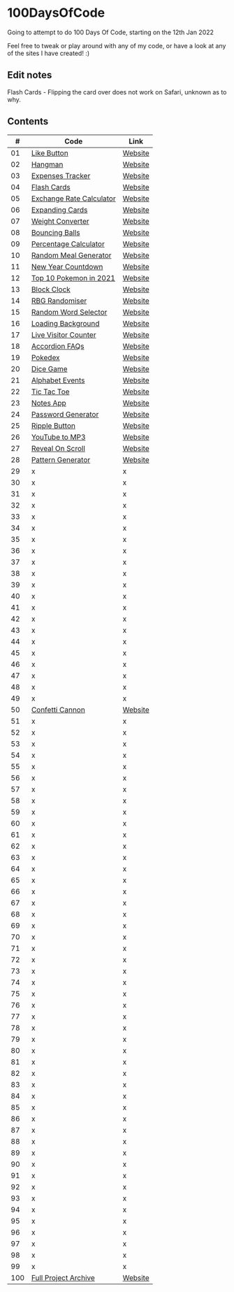 # 100DaysOfCode
Going to attempt to do 100 Days Of Code, starting on the 12th Jan 2022

Feel free to tweak or play around with any of my code, or have a look at any of the sites I have created! :) 

## Edit notes

Flash Cards - Flipping the card over does not work on Safari, unknown as to why. 

## Contents

|#| Code     | Link |
| -----------| ----------- | ----------- |
| 01 |[Like Button](https://github.com/jasminappleby/100DaysOfCode/tree/main/Day01)|[Website](https://piplup-like-button.netlify.app)|
| 02 |[Hangman](https://github.com/jasminappleby/100DaysOfCode/tree/main/Day02)|[Website](https://jasmins-hangman.netlify.app)|
| 03 |[Expenses Tracker](https://github.com/jasminappleby/100DaysOfCode/tree/main/Day03)|[Website](https://jasmins-expenses-tracker.netlify.app)|
| 04 |[Flash Cards](https://github.com/jasminappleby/100DaysOfCode/tree/main/Day04)|[Website](https://jasmins-flashcards.netlify.app)|
| 05 |[Exchange Rate Calculator](https://github.com/jasminappleby/100DaysOfCode/tree/main/Day05)|[Website](https://jasmins-rate-exchanger.netlify.app)|
| 06 |[Expanding Cards](https://github.com/jasminappleby/100DaysOfCode/tree/main/Day06)|[Website](https://pokemon-expanding-cards.netlify.app)|
| 07 |[Weight Converter](https://github.com/jasminappleby/100DaysOfCode/tree/main/Day07)|[Website](https://pounds-to-kg.netlify.app)|
| 08 |[Bouncing Balls](https://github.com/jasminappleby/100DaysOfCode/tree/main/Day08)|[Website](https://bounce-js.netlify.app)|
| 09 |[Percentage Calculator](https://github.com/jasminappleby/100DaysOfCode/tree/main/Day09)|[Website](https://jasmins-discount-calculator.netlify.app)|
| 10 |[Random Meal Generator](https://github.com/jasminappleby/100DaysOfCode/tree/main/Day10)|[Website](https://randomise-your-din-dins.netlify.app)|
| 11 |[New Year Countdown](https://github.com/jasminappleby/100DaysOfCode/tree/main/Day11)|[Website](https://covid-free-year-countdown.netlify.app)|
| 12 |[Top 10 Pokemon in 2021](https://github.com/jasminappleby/100DaysOfCode/tree/main/Day12)|[Website](https://top-ten-pokemon-2021.netlify.app)|
| 13 |[Block Clock](https://github.com/jasminappleby/100DaysOfCode/tree/main/Day13)|[Website](https://rgb-randomiser.netlify.app)|
| 14 |[RBG Randomiser](https://github.com/jasminappleby/100DaysOfCode/tree/main/Day14)|[Website](https://rgb-randomiser.netlify.app)|
| 15 |[Random Word Selector](https://github.com/jasminappleby/100DaysOfCode/tree/main/Day15)|[Website](https://word-randomiser.netlify.app)|
| 16 |[Loading Background](https://github.com/jasminappleby/100DaysOfCode/tree/main/Day16)|[Website](#)|
| 17 |[Live Visitor Counter](https://github.com/jasminappleby/100DaysOfCode/tree/main/Day17)|[Website](#)|
| 18 |[Accordion FAQs](https://github.com/jasminappleby/100DaysOfCode/tree/main/Day18)|[Website](#)
| 19 |[Pokedex](https://github.com/jasminappleby/100DaysOfCode/tree/main/Day19)|[Website](#)|
| 20 |[Dice Game](https://github.com/jasminappleby/100DaysOfCode/tree/main/Day20)|[Website](#)|
| 21 |[Alphabet Events](https://github.com/jasminappleby/100DaysOfCode/tree/main/Day21)|[Website](#)|
| 22 |[Tic Tac Toe](https://github.com/jasminappleby/100DaysOfCode/tree/main/Day22)|[Website](#)|
| 23 |[Notes App](https://github.com/jasminappleby/100DaysOfCode/tree/main/Day23)|[Website](#)|
| 24 |[Password Generator](https://github.com/jasminappleby/100DaysOfCode/tree/main/Day24)|[Website](#)|
| 25 |[Ripple Button](https://github.com/jasminappleby/100DaysOfCode/tree/main/Day25)|[Website](#)|
| 26 |[YouTube to MP3](https://github.com/jasminappleby/100DaysOfCode/tree/main/Day26)|[Website](#)|
| 27 |[Reveal On Scroll](https://github.com/jasminappleby/100DaysOfCode/tree/main/Day27)|[Website](#)|
| 28 |[Pattern Generator](https://github.com/jasminappleby/100DaysOfCode/tree/main/Day22)|[Website](#)|
| 29 |   x | x        |
| 30 |   x | x        |
| 31 |   x | x        |
| 32 |   x | x        |
| 33 |   x | x        |
| 34 |   x | x        |
| 35 |   x | x        |
| 36 |   x | x        |
| 37 |   x | x        |
| 38 |   x | x        |
| 39 |   x | x        |
| 40 |   x | x        |
| 41 |   x | x        |
| 42 |   x | x        |
| 43 |   x | x        |
| 44 |   x | x        |
| 45 |   x | x        |
| 46 |   x | x        |
| 47 |   x | x        |
| 48 |   x | x        |
| 49 |   x | x        |
| 50 |[Confetti Cannon](https://github.com/jasminappleby/100DaysOfCode/tree/main/Day50)|[Website]()|
| 51 |   x | x        |
| 52 |   x | x        |
| 53 |   x | x        |
| 54 |   x | x        |
| 55 |   x | x        |
| 56 |   x | x        |
| 57 |   x | x        |
| 58 |   x | x        |
| 59 |   x | x        |
| 60 |   x | x        |
| 61 |   x | x        |
| 62 |   x | x        |
| 63 |   x | x        |
| 64 |   x | x        |
| 65 |   x | x        |
| 66 |   x | x        |
| 67 |   x | x        |
| 68 |   x | x        |
| 69 |   x | x        |
| 70 |   x | x        |
| 71 |   x | x        |
| 72 |   x | x        |
| 73 |   x | x        |
| 74 |   x | x        |
| 75 |   x | x        |
| 76 |   x | x        |
| 77 |   x | x        |
| 78 |   x | x        |
| 79 |   x | x        |
| 80 |   x | x        |
| 81 |   x | x        |
| 82 |   x | x        |
| 83 |   x | x        |
| 84 |   x | x        |
| 85 |   x | x        |
| 86 |   x | x        |
| 87 |   x | x        |
| 88 |   x | x        |
| 89 |   x | x        |
| 90 |   x | x        |
| 91 |   x | x        |
| 92 |   x | x        |
| 93 |   x | x        |
| 94 |   x | x        |
| 95 |   x | x        |
| 96 |   x | x        |
| 97 |   x | x        |
| 98 |   x | x        |
| 99 |   x | x        |
| 100 |[Full Project Archive](https://github.com/jasminappleby/100DaysOfCode/tree/main/Day100)|[Website]()|


